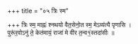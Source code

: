 +++
title = "०५ त्रिः स्म"

+++
त्रिः स्म॒ माह्नः॑ श्नथयो वैत॒सेनो॒त स्म॒ मेऽव्य॑त्यै पृणासि ।  
पुरू॑र॒वोऽनु॑ ते॒ केत॑मायं॒ राजा॑ मे वीर त॒न्व१॒॑स्तदा॑सीः ॥